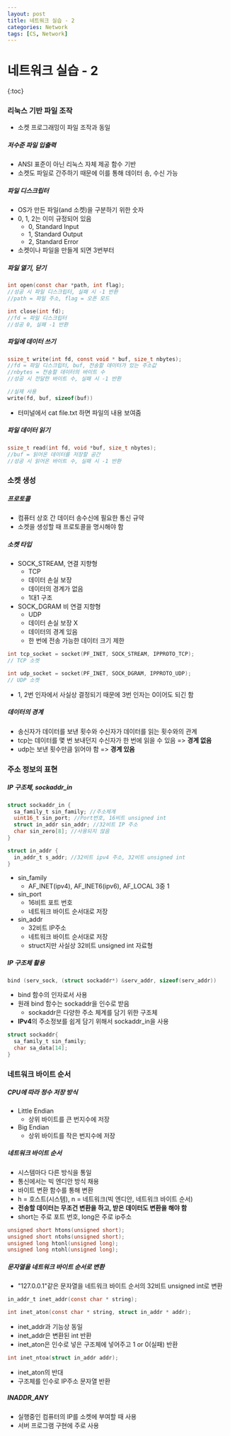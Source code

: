 ```yaml
---
layout: post
title: 네트워크 실습 - 2
categories: Network
tags: [CS, Network]
---
```


# 네트워크 실습 - 2

{:toc}

### 리눅스 기반 파일 조작

- 소켓 프로그래밍이 파일 조작과 동일

##### 저수준 파일 입출력

- ANSI 표준이 아닌 리눅스 자체 제공 함수 기반
- 소켓도 파일로 간주하기 때문에 이를 통해 데이터 송, 수신 가능

##### 파일 디스크립터

- OS가 만든 파일(and 소켓)을 구분하기 위한 숫자
- 0, 1, 2는 이미 규정되어 있음
  - 0, Standard Input
  - 1, Standard Output
  - 2, Standard Error
- 소켓이나 파일을 만들게 되면 3번부터

##### 파일 열기, 닫기

```c
int open(const char *path, int flag);
//성공 시 파일 디스크립터, 실패 시 -1 반환
//path = 파일 주소, flag = 오픈 모드
```

```c
int close(int fd);
//fd = 파일 디스크립터
//성공 0, 실패 -1 반환
```

##### 파일에 데이터 쓰기

```c
ssize_t write(int fd, const void * buf, size_t nbytes);
//fd = 파일 디스크립터, buf, 전송할 데이터가 있는 주소값
//nbytes = 전송할 데이터의 바이트 수
//성공 시 전달한 바이트 수, 실패 시 -1 반환

//실제 사용
write(fd, buf, sizeof(buf))
```

- 터미널에서 cat file.txt 하면 파일의 내용 보여줌

##### 파일 데이터 읽기

```c
ssize_t read(int fd, void *buf, size_t nbytes);
//buf = 읽어온 데이터를 저장할 공간
//성공 시 읽어온 바이트 수, 실패 시 -1 반환
```

### 소켓 생성

##### 프로토콜

- 컴퓨터 상호 간 데이터 송수신에 필요한 통신 규약
- 소켓을 생성할 때 프로토콜을 명시해야 함

##### 소켓 타입

- SOCK_STREAM, 연결 지향형
  - TCP
  - 데이터 손실 보장
  - 데이터의 경계가 없음
  - 1대1 구조
- SOCK_DGRAM 비 연결 지향형
  - UDP
  - 데이터 손실 보장 X
  - 데이터의 경계 있음
  - 한 번에 전송 가능한 데이터 크기 제한

```c
int tcp_socket = socket(PF_INET, SOCK_STREAM, IPPROTO_TCP);
// TCP 소켓

int udp_socket = socket(PF_INET, SOCK_DGRAM, IPPROTO_UDP);
// UDP 소켓
```

- 1, 2번 인자에서 사실상 결정되기 때문에 3번 인자는 0이어도 되긴 함

##### 데이터의 경계

- 송신자가 데이터를 보낸 횟수와 수신자가 데이터를 읽는 횟수와의 관계
- tcp는 데이터를 몇 번 보내던지 수신자가 한 번에 읽을 수 있음 => **경계 없음**
- udp는 보낸 횟수만큼 읽어야 함 => **경계 있음**

### 주소 정보의 표현

##### IP 구조체, sockaddr_in

```c
struct sockaddr_in {
  sa_family_t sin_family; //주소체계
  uint16_t sin_port; //Port번호, 16비트 unsigned int
  struct in_addr sin_addr; //32비트 IP 주소
  char sin_zero[8]; //사용되지 않음
}

struct in_addr {
  in_addr_t s_addr; //32비트 ipv4 주소, 32비트 unsigned int
}
```

- sin_family
  - AF_INET(ipv4), AF_INET6(ipv6), AF_LOCAL 3중 1
- sin_port
  - 16비트 포트 번호
  - 네트워크 바이트 순서대로 저장
- sin_addr
  - 32비트 IP주소
  - 네트워크 바이트 순서대로 저장
  - struct지만 사실상 32비트 unsigned int 자료형

##### IP 구조체 활용

```c
bind (serv_sock, (struct sockaddr*) &serv_addr, sizeof(serv_addr))
```

- bind 함수의 인자로서 사용
- 원래 bind 함수는 sockaddr을 인수로 받음
  - sockaddr은 다양한 주소 체계를 담기 위한 구조체
- **IPv4**의 주소정보를 쉽게 담기 위해서 sockaddr_in을 사용

```c
struct sockaddr{
  sa_family_t sin_family;
  char sa_data[14];
}
```

### 네트워크 바이트 순서

##### CPU에 따라 정수 저장 방식

- Little Endian
  - 상위 바이트를 큰 번지수에 저장
- Big Endian
  - 상위 바이트를 작은 번지수에 저장

##### 네트워크 바이트 순서

- 시스템마다 다른 방식을 통일
- 통신에서는 빅 엔디안 방식 채용
- 바이트 변환 함수를 통해 변환
- h = 호스트(시스템), n = 네트워크(빅 엔디안, 네트워크 바이트 순서)
- **전송할 데이터는 무조건 변환을 하고, 받은 데이터도 변환을 해야 함**
- short는 주로 포트 번호, long은 주로 ip주소

```c
unsigned short htons(unsigned short);
unsigned short ntohs(unsigned short);
unsigned long htonl(unsigned long);
unsigned long ntohl(unsigned long);
```

##### 문자열을 네트워크 바이트 순서로 변환

- "127.0.0.1"같은 문자열을 네트워크 바이트 순서의 32비트 unsigned int로 변환

```c
in_addr_t inet_addr(const char * string);
```

```c
int inet_aton(const char * string, struct in_addr * addr);
```

- inet_addr과 기능상 동일
- inet_addr은 변환된 int 반환
- inet_aton은 인수로 넣은 구조체에 넣어주고 1 or 0(실패) 반환

```c
int inet_ntoa(struct in_addr addr);
```

- inet_aton의 반대
- 구조체를 인수로 IP주소 문자열 반환

##### INADDR_ANY

- 실행중인 컴퓨터의 IP를 소켓에 부여할 때 사용
- 서버 프로그램 구현에 주로 사용
